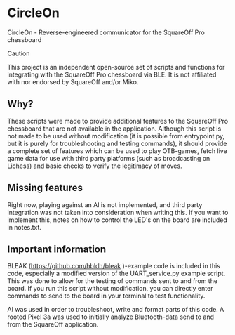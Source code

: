 # CircleOn
CircleOn - Reverse-engineered communicator for the SquareOff Pro chessboard
> [!CAUTION]
> This project is an independent open-source set of scripts and functions for integrating with the SquareOff Pro chessboard via BLE. It is not affiliated with nor endorsed by SquareOff and/or Miko.

## Why?
These scripts were made to provide additional features to the SquareOff Pro chessboard that are not available in the application. Although this script is not made to be used without modification (it is possible from entrypoint.py, but it is purely for troubleshooting and testing commands), it should provide a complete set of features which can be used to play OTB-games, fetch live game data for use with third party platforms (such as broadcasting on Lichess) and basic checks to verify the legitimacy of moves.

## Missing features
Right now, playing against an AI is not implemented, and third party integration was not taken into consideration when writing this. If you want to implement this, notes on how to control the LED's on the board are included in notes.txt.

## Important information
BLEAK (https://github.com/hbldh/bleak )-example code is included in this code, especially a modified version of the UART_service.py example script. This was done to allow for the testing of commands sent to and from the board. If you run this script without modification, you can directly enter commands to send to the board in your terminal to test functionality.

AI was used in order to troubleshoot, write and format parts of this code. A rooted Pixel 3a was used to initially analyze Bluetooth-data send to and from the SquareOff application.

